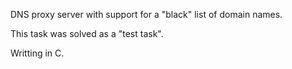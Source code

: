 DNS proxy server with support for a "black" list of domain names.

This task was solved as a "test task".

Writting in C.

